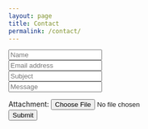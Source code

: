 ```yaml
--- 
layout: page 
title: Contact 
permalink: /contact/ 
---
```


<!--Grid column-->
<div class="row">
  <!--Grid column-->
  <div class="col-md-9 mb-md-0 mb-5">
    <form accept-charset="UTF-8" action="https://getform.io/f/6306f063-5eba-4c08-b8f7-9f2001abdc51" method="POST" enctype="multipart/form-data" target="_blank">
      <!--Grid row-->
      <div class="row">
        <!--Grid column-->
        <div class="col-md-6">
          <div class="md-form mb-0">
            <div class="form-group">
              <label for="exampleInputEmail1" required="required"></label>
              <input type="email" name="name" class="form-control" id="exampleInputEmail1" aria-describedby="emailHelp" placeholder="Name">
            </div>
          </div>
        </div>
        <div class="col-md-6">
          <div class="md-form mb-0">
            <div class="form-group">
              <label for="exampleInputName"></label>
              <input type="text" name="email" class="form-control" id="exampleInputName" placeholder="Email address" required="required">
            </div>
          </div>
        </div>
        <!--Grid column-->
      </div>
      <div class="row">
        <div class="col-md-12">
          <div class="md-form mb-0">
            <div class="form-group">
              <label for="exampleInputName"></label>
              <input type="text" name="name" class="form-control" id="exampleInputName" placeholder="Subject" required="required">
            </div>
          </div>
        </div>
      </div>
      <div class="row">
        <!--Grid column-->
        <div class="col-md-12">
          <div class="md-form">
            <div class="form-group">
              <label for="exampleInputName"></label>
              <input type="text" name="name" class="form-control" id="exampleInputName" placeholder="Message" required="required">
            </div>
          </div>
        </div>
      </div>
    </form>
    <div class="text-center text-md-left">
      <div class="form-group mt-3">
        <label class="mr-2">Attachment:</label>
        <input type="file" name="file">
      </div>
      <button type="submit" class="btn btn-primary">Submit</button>
    </div>
  </div>
  <!--Grid column-->
</div>
